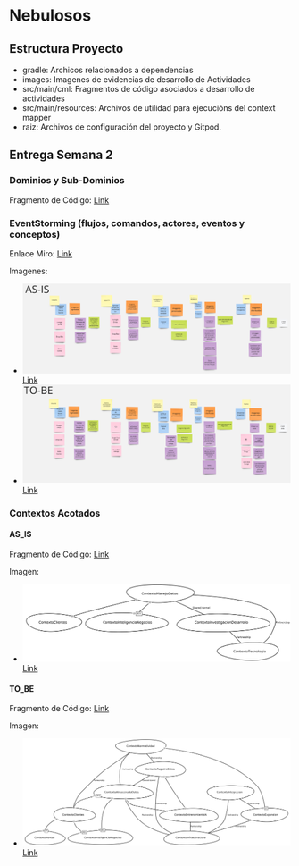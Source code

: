 # Nebulosos

## Estructura Proyecto

- gradle: Archicos relacionados a dependencias
- images: Imagenes de evidencias de desarrollo de Actividades
- src/main/cml: Fragmentos de código asociados a desarrollo de actividades
- src/main/resources: Archivos de utilidad para ejecucións del context mapper
- raiz: Archivos de configuración del proyecto y Gitpod.

## Entrega Semana 2

### Dominios y Sub-Dominios

Fragmento de Código: [Link](https://github.com/icgodmemAndes/app-no-monoliticas-context-mapper/blob/master/src/main/cml/dominios_subdominios.cml)

### EventStorming (flujos, comandos, actores, eventos y conceptos)

Enlace Miro: [Link](https://miro.com/app/board/uXjVLna8sbY=/?share_link_id=661600926685)

Imagenes:
- ![AS_IS](https://github.com/icgodmemAndes/app-no-monoliticas-context-mapper/blob/master/images/EventStorming-AS-IS.jpg) [Link](https://github.com/icgodmemAndes/app-no-monoliticas-context-mapper/blob/master/images/EventStorming-AS-IS.jpg)
- ![TO_BE](https://github.com/icgodmemAndes/app-no-monoliticas-context-mapper/blob/master/images/EventStorming-To-BE.jpg) [Link](https://github.com/icgodmemAndes/app-no-monoliticas-context-mapper/blob/master/images/EventStorming-To-BE.jpg)

### Contextos Acotados

#### AS_IS

Fragmento de Código: [Link](https://github.com/icgodmemAndes/app-no-monoliticas-context-mapper/blob/master/src/main/cml/contextos_as_is.cml)

Imagen:
- ![AS_IS](https://github.com/icgodmemAndes/app-no-monoliticas-context-mapper/blob/master/images/contextos_as_is_ContextMap.png) [Link](https://github.com/icgodmemAndes/app-no-monoliticas-context-mapper/blob/master/images/contextos_as_is_ContextMap.png)

#### TO_BE

Fragmento de Código: [Link](https://github.com/icgodmemAndes/app-no-monoliticas-context-mapper/blob/master/src/main/cml/contextos_to_be.cml)

Imagen:
- ![AS_IS](https://github.com/icgodmemAndes/app-no-monoliticas-context-mapper/blob/master/images/contextos_to_be_ContextMap.png) [Link](https://github.com/icgodmemAndes/app-no-monoliticas-context-mapper/blob/master/images/contextos_to_be_ContextMap.png)